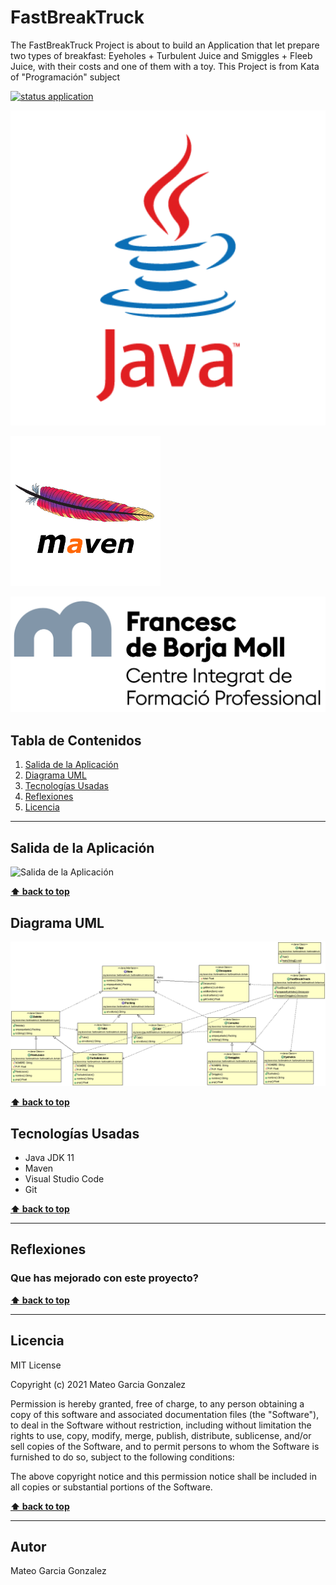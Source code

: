 # FastBreakTruck
The FastBreakTruck Project is about to build an Application that let prepare two types of breakfast: Eyeholes + Turbulent Juice and Smiggles + Fleeb Juice, with their costs and one of them with a toy. This Project is from Kata of "Programación" subject


[![status application](https://img.shields.io/badge/status-stable-brightgreen)](URL_Proyecto)

<!--Logos-->

![Project Logo Java](./doc/img/java.png)

![Project Logo Maven](./doc/img/apache_maven.png)

![Project Logo Borja Moll](./doc/img/logocifp.png)

## Tabla de Contenidos

1. [Salida de la Aplicación](#salidas-de-la-aplicacion)
1. [Diagrama UML](#diagrama-uml)
1. [Tecnologías Usadas](#tecnologias-usadas)
1. [Reflexiones](#reflexiones)
1. [Licencia](#licencia)

---

## Salida de la Aplicación

![Salida de la Aplicación](./doc/salida_consola.gif)


**[⬆ back to top](#tabla-de-contenidos)**

## Diagrama UML

![Diagrama UML](./doc/UML_Diagram/uml_diagram_fastbreaktruck.gif)


**[⬆ back to top](#tabla-de-contenidos)**


## Tecnologías Usadas

- Java JDK 11
- Maven
- Visual Studio Code
- Git


**[⬆ back to top](#tabla-de-contenidos)**


---

## Reflexiones

### Que has mejorado con este proyecto?


**[⬆ back to top](#tabla-de-contenidos)**


---



## Licencia

MIT License

Copyright (c) 2021 Mateo Garcia Gonzalez

Permission is hereby granted, free of charge, to any person obtaining a copy
of this software and associated documentation files (the "Software"), to deal
in the Software without restriction, including without limitation the rights
to use, copy, modify, merge, publish, distribute, sublicense, and/or sell
copies of the Software, and to permit persons to whom the Software is
furnished to do so, subject to the following conditions:

The above copyright notice and this permission notice shall be included in all
copies or substantial portions of the Software.


**[⬆ back to top](#tabla-de-contenidos)**

---


## Autor
Mateo Garcia Gonzalez